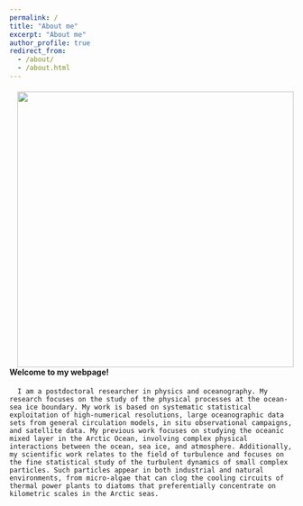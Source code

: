 ```yaml
---
permalink: /
title: "About me"
excerpt: "About me"
author_profile: true
redirect_from: 
  - /about/
  - /about.html
---
```


<div>
   <p> 
       <img src="/images/20230412_SeaIceCover.jpg" width="490" align='right' />
      <h4> Welcome to my webpage! </h4>
     
      I am a postdoctoral researcher in physics and oceanography. My research focuses on the study of the physical processes at the ocean-sea ice boundary. My work is based on systematic statistical exploitation of high-numerical resolutions, large oceanographic data sets from general circulation models, in situ observational campaigns, and satellite data. My previous work focuses on studying the oceanic mixed layer in the Arctic Ocean, involving complex physical interactions between the ocean, sea ice, and atmosphere. Additionally, my scientific work relates to the field of turbulence and focuses on the fine statistical study of the turbulent dynamics of small complex particles. Such particles appear in both industrial and natural environments, from micro-algae that can clog the cooling circuits of thermal power plants to diatoms that preferentially concentrate on kilometric scales in the Arctic seas. 
   </p>
</div>
